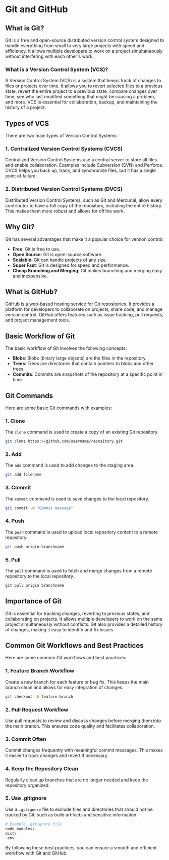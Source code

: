 # Git and GitHub

## What is Git?
Git is a free and open-source distributed version control system designed to handle everything from small to very large projects with speed and efficiency. It allows multiple developers to work on a project simultaneously without interfering with each other's work.

### What is a Version Control System (VCS)?
A Version Control System (VCS) is a system that keeps track of changes to files or projects over time. It allows you to revert selected files to a previous state, revert the entire project to a previous state, compare changes over time, see who last modified something that might be causing a problem, and more. VCS is essential for collaboration, backup, and maintaining the history of a project.

## Types of VCS
There are two main types of Version Control Systems:

### 1. Centralized Version Control Systems (CVCS)
Centralized Version Control Systems use a central server to store all files and enable collaboration. Examples include Subversion (SVN) and Perforce. CVCS helps you back up, track, and synchronize files, but it has a single point of failure.

### 2. Distributed Version Control Systems (DVCS)
Distributed Version Control Systems, such as Git and Mercurial, allow every contributor to have a full copy of the repository, including the entire history. This makes them more robust and allows for offline work.

## Why Git?
Git has several advantages that make it a popular choice for version control:

- **Free**: Git is free to use.
- **Open Source**: Git is open-source software.
- **Scalable**: Git can handle projects of any size.
- **Super Fast**: Git is designed for speed and performance.
- **Cheap Branching and Merging**: Git makes branching and merging easy and inexpensive.

## What is GitHub?
GitHub is a web-based hosting service for Git repositories. It provides a platform for developers to collaborate on projects, share code, and manage version control. GitHub offers features such as issue tracking, pull requests, and project management tools.

## Basic Workflow of Git
The basic workflow of Git involves the following concepts:

- **Blobs**: Blobs (binary large objects) are the files in the repository.
- **Trees**: Trees are directories that contain pointers to blobs and other trees.
- **Commits**: Commits are snapshots of the repository at a specific point in time.

## Git Commands
Here are some basic Git commands with examples:

### 1. Clone
The `clone` command is used to create a copy of an existing Git repository.

```bash
git clone https://github.com/username/repository.git
```

### 2. Add
The `add` command is used to add changes to the staging area.

```bash
git add filename
```

### 3. Commit
The `commit` command is used to save changes to the local repository.

```bash
git commit -m "Commit message"
```

### 4. Push
The `push` command is used to upload local repository content to a remote repository.

```bash
git push origin branchname
```

### 5. Pull
The `pull` command is used to fetch and merge changes from a remote repository to the local repository.

```bash
git pull origin branchname
```

## Importance of Git
Git is essential for tracking changes, reverting to previous states, and collaborating on projects. It allows multiple developers to work on the same project simultaneously without conflicts. Git also provides a detailed history of changes, making it easy to identify and fix issues.

## Common Git Workflows and Best Practices
Here are some common Git workflows and best practices:

### 1. Feature Branch Workflow
Create a new branch for each feature or bug fix. This keeps the main branch clean and allows for easy integration of changes.

```bash
git checkout -b feature-branch
```

### 2. Pull Request Workflow
Use pull requests to review and discuss changes before merging them into the main branch. This ensures code quality and facilitates collaboration.

### 3. Commit Often
Commit changes frequently with meaningful commit messages. This makes it easier to track changes and revert if necessary.

### 4. Keep the Repository Clean
Regularly clean up branches that are no longer needed and keep the repository organized.

### 5. Use .gitignore
Use a `.gitignore` file to exclude files and directories that should not be tracked by Git, such as build artifacts and sensitive information.

```bash
# Example .gitignore file
node_modules/
dist/
.env
```

By following these best practices, you can ensure a smooth and efficient workflow with Git and GitHub.
